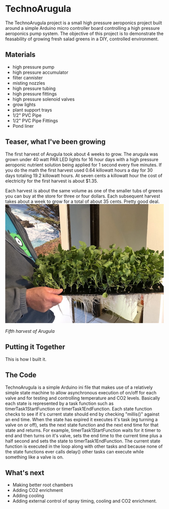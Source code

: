 # TechnoArugula
The TechnoArugula project is a small high pressure aeroponics project built around a simple Arduino micro controller board controlling a high pressure aeroponics pump system.  The objective of this project is to demonstrate the feasability of growing fresh salad greens in a DIY, controlled environment.

## Materials
- high pressure pump
- high pressure accumulator
- filter cannister
- misting nozzles
- high pressure tubing
- high pressure fittings
- high pressure solenoid valves
- grow lights
- plant support trays
- 1/2" PVC Pipe
- 1/2" PVC Pipe Fittings
- Pond liner

## Teaser, what I've been growing
The first harvest of Arugula took about 4 weeks to grow.  The arugula was grown under 40 watt PAR LED lights for 16 hour days with a high pressure aeroponic nutrient solution being applied for 1 second every five minutes.  If you do the math the first harvest used 0.64 killowatt hours a day for 30 days totaling 19.2 killowatt hours.  At seven cents a killowatt hour the cost of electricity for the first harvest is about $1.35.

Each harvest is about the same volume as one of the smaller tubs of greens you can buy at the store for three or four dollars.  Each subsequent harvest takes about a week to grow for a total of about 35 cents. Pretty good deal.
![Image of Something](Documentation/Images/IMG_4072.JPG)

*Fifth harvest of Arugula*

## Putting it Together
This is how I built it.

## The Code
TechnoArugula is a simple Arduino ini file that makes use of a relatively simple state machine to allow asynchronous execution of on/off for each valve and for testing and controlling temperature and CO2 levels.  Basically each state is represented by a task function such as timerTask1StartFunction or timerTask1EndFunction.  Each state function checks to see if it's current state should end by checking "millis()" against an end time.  When the state has expired it executes it's task (eg turning a valve on or off), sets the next state function and the next end time for that state and returns.
For example, timerTask1StartFunction waits for it timer to end and then turns on it's valve, sets the end time to the current time plus a half second and sets the state to timerTask1EndFunction.  The current state function is executed in the loop along with other tasks and because none of the state functions ever calls delay() other tasks can execute while something like a valve is on.

## What's next
- Making better root chambers
- Adding CO2 enrichment
- Adding cooling
- Adding external control of spray timing, cooling and CO2 enrichment.

